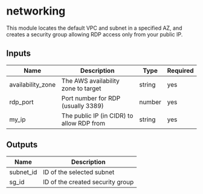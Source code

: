 # networking

This module locates the default VPC and subnet in a specified AZ, and creates a security group allowing RDP access only from your public IP.

## Inputs

| Name               | Description                                 | Type   | Required |
|--------------------|---------------------------------------------|--------|----------|
| availability_zone  | The AWS availability zone to target         | string | yes      |
| rdp_port           | Port number for RDP (usually 3389)          | number | yes      |
| my_ip              | The public IP (in CIDR) to allow RDP from   | string | yes      |

## Outputs

| Name       | Description             |
|------------|-------------------------|
| subnet_id  | ID of the selected subnet |
| sg_id      | ID of the created security group |
